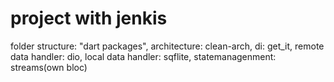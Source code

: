 # project with jenkis

folder structure: "dart packages",
architecture: clean-arch, 
di: get_it, remote data handler: dio, 
local data handler: sqflite, 
statemanagenment: streams(own bloc)
